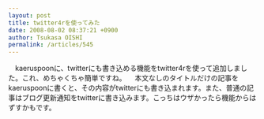 ```yaml
---
layout: post
title: twitter4rを使ってみた
date: 2008-08-02 08:37:21 +0900
author: Tsukasa OISHI
permalink: /articles/545
---
```


　kaeruspoonに、twitterにも書き込める機能をtwitter4rを使って追加しました。これ、めちゃくちゃ簡単ですね。
　本文なしのタイトルだけの記事をkaeruspoonに書くと、その内容がtwitterにも書き込まれます。また、普通の記事はブログ更新通知をtwitterに書き込みます。こっちはウザかったら機能からはずすかもです。

